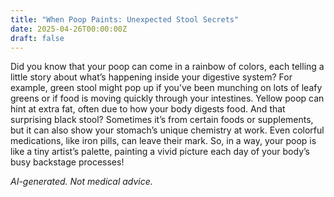 ```yaml
---
title: "When Poop Paints: Unexpected Stool Secrets"
date: 2025-04-26T00:00:00Z
draft: false
---
```


Did you know that your poop can come in a rainbow of colors, each telling a little story about what’s happening inside your digestive system? For example, green stool might pop up if you’ve been munching on lots of leafy greens or if food is moving quickly through your intestines. Yellow poop can hint at extra fat, often due to how your body digests food. And that surprising black stool? Sometimes it’s from certain foods or supplements, but it can also show your stomach’s unique chemistry at work. Even colorful medications, like iron pills, can leave their mark. So, in a way, your poop is like a tiny artist’s palette, painting a vivid picture each day of your body’s busy backstage processes!

*AI-generated. Not medical advice.*
